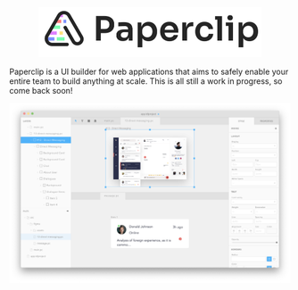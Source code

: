 <p align="center">
  <img src="./assets/logo-outline-5.png" width="400px">
</p>

Paperclip is a UI builder for web applications that aims to safely enable your entire team to build anything at scale. This is all still a work in progress, so come back soon!

![Split view](./assets/screenshots/v10.1.7.png)

<!-- ### Getting started

```
paperclip designer
```-->

<!-- ## Who is this intended for?

## What can you

### 🖌️ Import directly from Figma

TODO

### 🔨 Integrates with your existing codebase

TODO

### 🔁 Syncs with GIT

TODO

### 🎉 Build anything

TODO

### Build once, use anywhere




### State of development

Paperclip's been in active development for the past 7 years, with the current version being the latest, most stable, and obviously greatest. It

The current state of Tandem is the result of some years in the no-code space, including some learnings working at [Webflow](https://webflow.com/). There have been prior iterations of this version which include:

- [v1](https://github.com/crcn/tandem-old/tree/old)
- [v2](https://github.com/crcn/tandem-old/tree/0.1.1) which aimed to allow for _any_ web application to be editable
- [v3](https://github.com/crcn/tandem-old/tree/10.0.0) which primarily focused on the presentational layer
- [Paperclip v1](https://github.com/paperclip-ui/paperclip) which focused on the data model
- v4 - this version which combines v3 and Paperclip v1
-->
